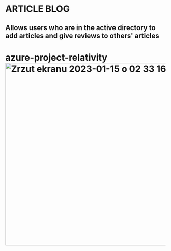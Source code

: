 # ARTICLE BLOG
## Allows users who are in the active directory to add articles and give reviews to others' articles 
# azure-project-relativity<img width="574" alt="Zrzut ekranu 2023-01-15 o 02 33 16" src="https://user-images.githubusercontent.com/56223666/212504882-fa4701d4-0901-4fbb-b2f7-f44c44490481.png">

